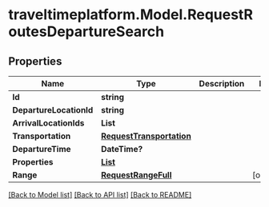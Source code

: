 # traveltimeplatform.Model.RequestRoutesDepartureSearch
## Properties

Name | Type | Description | Notes
------------ | ------------- | ------------- | -------------
**Id** | **string** |  | 
**DepartureLocationId** | **string** |  | 
**ArrivalLocationIds** | **List<string>** |  | 
**Transportation** | [**RequestTransportation**](RequestTransportation.md) |  | 
**DepartureTime** | **DateTime?** |  | 
**Properties** | [**List<RequestRoutesProperty>**](RequestRoutesProperty.md) |  | 
**Range** | [**RequestRangeFull**](RequestRangeFull.md) |  | [optional] 

[[Back to Model list]](../README.md#documentation-for-models) [[Back to API list]](../README.md#documentation-for-api-endpoints) [[Back to README]](../README.md)

